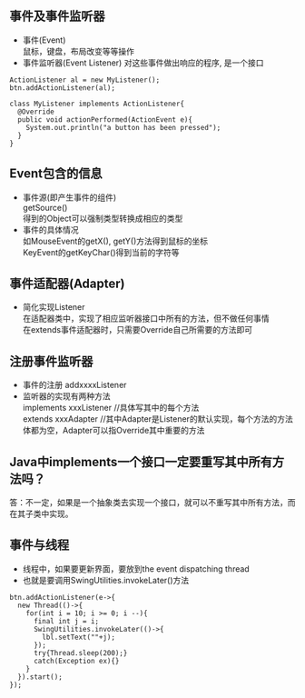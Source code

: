 ## 事件及事件监听器
- 事件(Event)  
鼠标，键盘，布局改变等等操作  
- 事件监听器(Event Listener)
对这些事件做出响应的程序, 是一个接口  

```
ActionListener al = new MyListener();
btn.addActionListener(al);

class MyListener implements ActionListener{
  @Override
  public void actionPerformed(ActionEvent e){
    System.out.println("a button has been pressed");
  }
}
```

## Event包含的信息
- 事件源(即产生事件的组件)  
getSource()  
得到的Object可以强制类型转换成相应的类型
- 事件的具体情况  
如MouseEvent的getX(), getY()方法得到鼠标的坐标  
KeyEvent的getKeyChar()得到当前的字符等  

## 事件适配器(Adapter)
- 简化实现Listener  
在适配器类中，实现了相应监听器接口中所有的方法，但不做任何事情  
在extends事件适配器时，只需要Override自己所需要的方法即可 

## 注册事件监听器
- 事件的注册 addxxxxListener
- 监听器的实现有两种方法  
implements xxxListener //具体写其中的每个方法  
extends xxxAdapter //其中Adapter是Listener的默认实现，每个方法的方法体都为空，Adapter可以指Override其中重要的方法  

## Java中implements一个接口一定要重写其中所有方法吗？
答：不一定，如果是一个抽象类去实现一个接口，就可以不重写其中所有方法，而在其子类中实现。  

## 事件与线程
- 线程中，如果要更新界面，要放到the event dispatching thread  
- 也就是要调用SwingUtilities.invokeLater()方法  

```
btn.addActionListener(e->{
  new Thread(()->{
    for(int i = 10; i >= 0; i --){
      final int j = i;
      SwingUtilities.invokeLater(()->{
        lbl.setText(""+j);
      });
      try{Thread.sleep(200);}
      catch(Exception ex){}
    }
  }).start();
});
```
